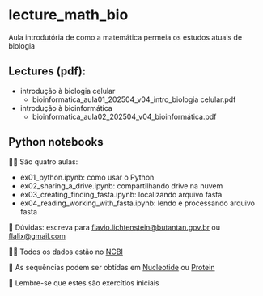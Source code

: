 # lecture_math_bio
Aula introdutória de como a matemática permeia os estudos atuais de biologia 

## Lectures (pdf):
  - introdução à biologia celular
    - bioinformatica_aula01_202504_v04_intro_biologia celular.pdf
  - introdução à bioinformática
    - bioinformatica_aula02_202504_v04_bioinformática.pdf

## Python notebooks

🙋‍♀️ São quatro aulas:
  - ex01_python.ipynb: como usar o Python
  - ex02_sharing_a_drive.ipynb: compartilhando drive na nuvem
  - ex03_creating_finding_fasta.ipynb: localizando arquivo fasta
  - ex04_reading_working_with_fasta.ipynb: lendo e processando arquivo fasta

🌈 Dúvidas: escreva para flavio.lichtenstein@butantan.gov.br ou flalix@gmail.com

👩‍💻 Todos os dados estão no [NCBI](https://www.ncbi.nlm.nih.gov/)

🍿 As sequências podem ser obtidas em [Nucleotide](https://www.ncbi.nlm.nih.gov/nucleotide) ou [Protein](https://www.ncbi.nlm.nih.gov/protein)

🧙 Lembre-se que estes são exercítios iniciais

